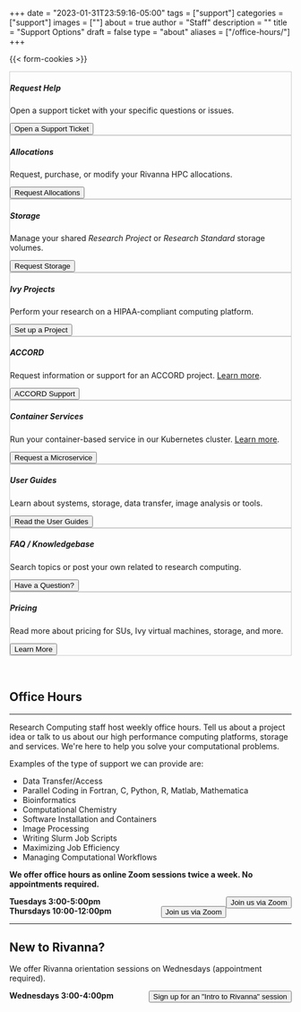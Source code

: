 +++
date = "2023-01-31T23:59:16-05:00"
tags = ["support"]
categories = ["support"]
images = [""]
about = true
author = "Staff"
description = ""
title = "Support Options"
draft = false
type = "about"
aliases = ["/office-hours/"]
+++

{{< form-cookies >}}

<script>
var user_token = getCookie("__user_token");
</script>
<div class="card-deck support-row">
  <div class="card image-shadow col-md-4 p-3 mb-4 rounded" style="border:solid 1px #ccc;">
    <div class="card-body">
      <h5 class="card-title">Request Help</h5>
      <p class="card-text">Open a support ticket with your specific questions or issues.<p>
      <div class="support-tiles">
        <a href="/form/support-request/"><button class="btn btn-primary btn-sm">Open a Support Ticket</button></a>
      </div>
    </div>
  </div>
  <div class="card image-shadow col-md-4 p-3 mb-4 bg-white rounded" style="border:solid 1px #ccc;"">
    <div class="card-body">
      <h5 class="card-title">Allocations</h5>
      <p class="card-text">Request, purchase, or modify your Rivanna HPC allocations.</p>
      <div class="support-tiles">
        <a href="/userinfo/rivanna/allocations/"><button class="btn btn-primary btn-sm">Request Allocations</button></a>
      </div>
    </div>
  </div>
  <div class="card image-shadow col-md-4 p-3 mb-4 bg-white rounded" style="border:solid 1px #ccc;"">
    <div class="card-body">
      <h5 class="card-title">Storage</h5>
      <p class="card-text">Manage your shared <i>Research Project</i> or <i>Research Standard</i> storage volumes.</p>
      <div class="support-tiles">
        <a href="/form/storage/"><button class="btn btn-primary btn-sm">Request Storage</button></a>
      </div>
    </div>
  </div>
</div>

<div class="card-deck support-row">
  <div class="card image-shadow col-md-4 p-3 mb-4 bg-white rounded" style="border:solid 1px #ccc;"">
    <div class="card-body">
      <h5 class="card-title">Ivy Projects</h5>
      <p class="card-text">Perform your research on a HIPAA-compliant computing platform.</p>
      <div class="support-tiles">
        <a href="https://services.rc.virginia.edu/"><button class="btn btn-primary btn-sm">Set up a Project</button></a>
      </div>
    </div>
  </div>
  <div class="card image-shadow col-md-4 p-3 mb-4 rounded" style="border:solid 1px #ccc;">
    <div class="card-body">
      <h5 class="card-title">ACCORD</h5>
      <p class="card-text">Request information or support for an ACCORD project. <a href="/userinfo/accord/overview/" style="text-color:blue;text-decoration:underline;">Learn more</a>.</p>
      <div class="support-tiles">
        <a href="mailto:accord-support@virginia.edu?Subject=ACCORD Support Request"><button class="btn btn-primary btn-sm">ACCORD Support</button></a>
      </div>
    </div>
  </div>
  <div class="card image-shadow col-md-4 p-3 mb-4 bg-white rounded" style="border:solid 1px #ccc;"">
    <div class="card-body">
      <h5 class="card-title">Container Services</h5>
      <p class="card-text">Run your container-based service in our Kubernetes cluster. <a href="/userinfo/microservices/" style="text-color:blue;text-decoration:underline;">Learn more</a>.</p>
      <div class="support-tiles">
        <a href="/form/containers/"><button class="btn btn-primary btn-sm">Request a Microservice</button></a>
      </div>
    </div>
  </div>
</div>

<div class="card-deck support-row">
  <div class="card image-shadow col-md-4 p-3 mb-4 bg-white rounded" style="border:solid 1px #ccc;"">
    <div class="card-body">
      <h5 class="card-title">User Guides</h5>
      <p class="card-text">Learn about systems, storage, data transfer, image analysis or tools.</p>
      <div class="support-tiles">
        <a href="/userinfo/user-guide/"><button class="btn btn-primary btn-sm">Read the User Guides</button></a>
      </div>
    </div>
  </div>
  <div class="card image-shadow col-md-4 p-3 mb-4 bg-white rounded" style="border:solid 1px #ccc;"">
    <div class="card-body">
      <h5 class="card-title">FAQ / Knowledgebase</h5>
      <p class="card-text">Search topics or post your own related to research computing.</p>
      <div class="support-tiles">
        <a href="/userinfo/faq/overview/" target="_new"><button class="btn btn-primary btn-sm">Have a Question?</button></a>
      </div>
    </div>
  </div>
  <div class="card image-shadow col-md-4 p-3 mb-4 rounded" style="border:solid 1px #ccc;">
    <div class="card-body">
      <h5 class="card-title">Pricing</h5>
      <p class="card-text">Read more about pricing for SUs, Ivy virtual machines, storage, and more.</p>
      <div class="support-tiles">
        <a href="/userinfo/pricing"><button class="btn btn-primary btn-sm">Learn More</button></a>
      </div>
    </div>
  </div>
</div>

<div style="width:100%;height:2rem;"></div>

## Office Hours
- - -

<!--
Research Computing staff host weekly office hours. Drop by with a project idea, question about a system or anything else you would like to discuss. Walkups are welcome.
-->

Research Computing staff host weekly office hours. Tell us about a project idea or talk to us about our high performance computing platforms, storage and services. We're here to help you solve your computational problems.

Examples of the type of support we can provide are:

- Data Transfer/Access
- Parallel Coding in Fortran, C, Python, R, Matlab, Mathematica
- Bioinformatics
- Computational Chemistry
- Software Installation and Containers
- Image Processing
- Writing Slurm Job Scripts
- Maximizing Job Efficiency
- Managing Computational Workflows


**We offer office hours as online Zoom sessions twice a week. No appointments required.**

<div class="alert alert-success" role="alert">
<!-- <div style="float:right;margin-top:-10px;"><a href="https://visitormap.virginia.edu/#/-78.51213/38.03284/17" target="_new"><img src="/images/navigation-40x40.png" alt="Map this location" /></a></div> -->
<b>Tuesdays 3:00-5:00pm</b>
<a style="float:right;" href="https://virginia.zoom.us/j/304271094?pwd=Szdib1kzK1QySlE4eGRGL1BiclpLUT09"><button class="btn btn-primary btn-sm">Join us 
via Zoom</button></a>
<!-- Physical Life Sciences Building, Room 430-->
</div>

<div class="alert alert-success" role="alert">
<!-- <div style="float:right;margin-top:-10px;"><a href="https://visitormap.virginia.edu/#/-78.50123/38.03199/17" target="_new"><img src="/images/navigation-40x40.png" alt="Map this location" /></a></div> -->
<b>Thursdays 10:00-12:00pm</b>
<a style="float:right;" href="https://virginia.zoom.us/j/723009972?pwd=SWJMV09xMUp6M0lJY04yRXIwM1ZNdz09"><button  class="btn btn-primary btn-sm">Join us 
via Zoom</button></a>
<!-- Health Sciences Library, MILL Room -->
</div>

---

## New to Rivanna?  

We offer Rivanna orientation sessions on Wednesdays (appointment required).

<div class="alert alert-success" role="alert">
<!-- <div style="float:right;margin-top:-10px;"><a href="https://visitormap.virginia.edu/#/-78.50123/38.03199/17" target="_new"><img src="/images/navigation-40x40.png" alt="Map this location" /></a></div> -->
<b>Wednesdays 3:00-4:00pm </b>
<a style="float:right;" href={{% intro-rivanna-request %}}><button  class="btn btn-primary btn-sm">Sign up for an "Intro to Rivanna" 
session</button></a>
<!-- Health Sciences Library, MILL Room -->
</div>

<!-- {{< office-hours-grid >}} -->
